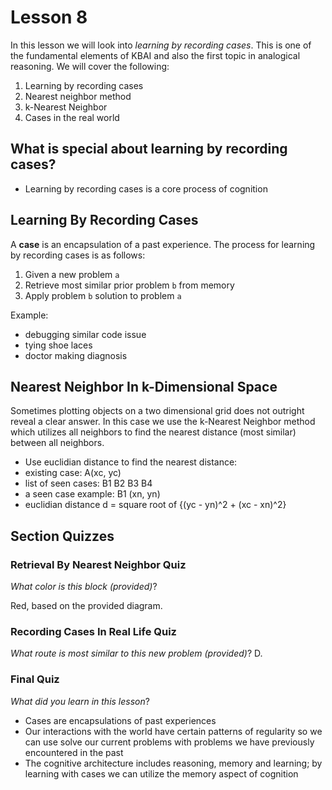 # Lesson 8

In this lesson we will look into _learning by recording cases_. This is one of the fundamental elements of KBAI and also the first topic in analogical reasoning. We will cover the following:

1. Learning by recording cases
2. Nearest neighbor method
3. k-Nearest Neighbor
4. Cases in the real world
   
## What is special about learning by recording cases?
- Learning by recording cases is a core process of cognition
  
## Learning By Recording Cases

A **case** is an encapsulation of a past experience. The process for learning by recording cases is as follows:

1. Given a new problem `a`
2. Retrieve most similar prior problem `b` from memory
3. Apply problem `b` solution to problem `a`

Example:
- debugging similar code issue
- tying shoe laces
- doctor making diagnosis

## Nearest Neighbor In k-Dimensional Space

Sometimes plotting objects on a two dimensional grid does not outright reveal a clear answer. In this case we use the k-Nearest Neighbor method which utilizes all neighbors to find the nearest distance (most similar) between all neighbors.
- Use euclidian distance to find the nearest distance:
- existing case: A(xc, yc)
- list of seen cases: B1 B2 B3 B4
- a seen case example: B1 (xn, yn)
- euclidian distance d = square root of {(yc - yn)^2 + (xc - xn)^2}

## Section Quizzes

### Retrieval By Nearest Neighbor Quiz

_What color is this block (provided)_?

Red, based on the provided diagram.

### Recording Cases In Real Life Quiz

_What route is most similar to this new problem (provided)_? D.

### Final Quiz

_What did you learn in this lesson_?

- Cases are encapsulations of past experiences
- Our interactions with the world have certain patterns of regularity so we can use solve our current problems with problems we have previously encountered in the past
- The cognitive architecture includes reasoning, memory and learning; by learning with cases we can utilize the memory aspect of cognition
